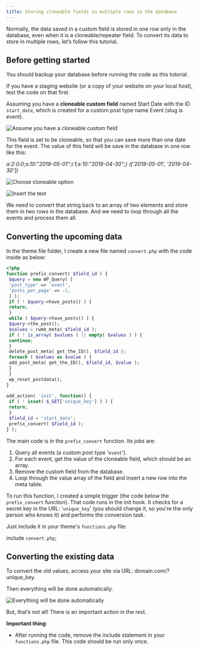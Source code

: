 ```yaml
---
title: Storing cloneable fields in multiple rows in the database
---
```


Normally, the data saved in a custom field is stored in one row only in the database, even when it is a cloneable/repeater field. To convert its data to store in multiple rows, let’s follow this tutorial.

## Before getting started

You should backup your database before running the code as this tutorial.

If you have a staging website (or a copy of your website on your local host), test the code on that first.

Assuming you have a **cloneable custom field** named Start Date with the ID `start_date`, which is created for a custom post type name Event (slug is *event*).

![Assume you have a cloneable custom field](https://i.imgur.com/L0umgvo.png)

This field is set to be cloneable, so that you can save more than one date for the event. The value of this field will be save in the database in one row like this:

*a:2:{i:0;s:10:"2019-05-01";i:1;s:10:"2019-04-30";} (['2019-05-01', '2019-04-30'])*

![Choose cloneable option](https://i.imgur.com/8kvsdui.png)

![Insert the text](https://i.imgur.com/ozwThci.png)

We need to convert that string back to an array of two elements and store them in two rows in the database. And we need to loop through all the events and process them all.

## Converting the upcoming data

In the theme file folder, I create a new file named `convert.php` with the code inside as below:
```php
<?php
function prefix_convert( $field_id ) {
 $query = new WP_Query( [
 'post_type' => 'event',
 'posts_per_page' => -1,
 ] );
 if ( ! $query->have_posts() ) {
 return;
 }
 while ( $query->have_posts() ) {
 $query->the_post();
 $values = rwmb_meta( $field_id );
 if ( ! is_array( $values ) || empty( $values ) ) {
 continue;
 }
 delete_post_meta( get_the_ID(), $field_id );
 foreach ( $values as $value ) {
 add_post_meta( get_the_ID(), $field_id, $value );
 }
 }
 wp_reset_postdata();
}
 
add_action( 'init', function() {
 if ( ! isset( $_GET['unique_key'] ) ) {
 return;
 }
 $field_id = 'start_date';
 prefix_convert( $field_id );
} );
```

The main code is in the `prefix_convert` function. Its jobs are:

1. Query all events (a custom post type '`event`').
2. For each event, get the value of the cloneable field, which should be an array.
3. Remove the custom field from the database.
4. Loop through the value array of the field and insert a new row into the meta table.

To run this function, I created a simple trigger (the code below the `prefix_convert` function). That code runs in the init hook. It checks for a secret key in the URL: '`unique_key`' (you should change it, so you're the only person who knows it) and performs the conversion task.

Just include it in your theme's `functions.php` file:

include `convert.php`;

## Converting the existing data

To convert the old values, access your site via URL: domain.com/?unique_key.

Then everything will be done automatically.

![Everything will be done automatically](https://i.imgur.com/CahvgFU.png)

But, that’s not all! There is an important action in the rest.

**Important thing**:

* After running the code, remove the include statement in your `functions.php` file. This code should be run only once.
